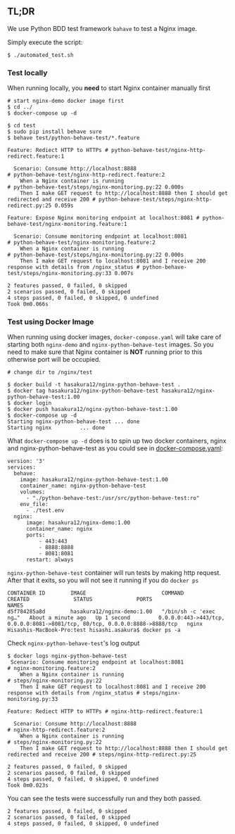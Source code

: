 ## TL;DR
We use Python BDD test framework `bahave` to test a Nginx image.

Simply execute the script:
```
$ ./automated_test.sh
```


### Test locally
When running locally, you **need** to start Nginx container manually first
```
# start nginx-demo docker image first
$ cd ../
$ docker-compose up -d

$ cd test
$ sudo pip install behave sure
$ behave test/python-behave-test/*.feature

Feature: Rediect HTTP to HTTPs # python-behave-test/nginx-http-redirect.feature:1

  Scenario: Consume http://localhost:8888                                                         # python-behave-test/nginx-http-redirect.feature:2
    When a Nginx container is running                                                             # python-behave-test/steps/nginx-monitoring.py:22 0.000s
    Then I make GET request to http://localhost:8888 then I should get redirected and receive 200 # python-behave-test/steps/nginx-http-redirect.py:25 0.059s

Feature: Expose Nginx monitoring endpoint at localhost:8081 # python-behave-test/nginx-monitoring.feature:1

  Scenario: Consume monitoring endpoint at localhost:8081                                                # python-behave-test/nginx-monitoring.feature:2
    When a Nginx container is running                                                                    # python-behave-test/steps/nginx-monitoring.py:22 0.000s
    Then I make GET request to localhost:8081 and I receive 200 response with details from /nginx_status # python-behave-test/steps/nginx-monitoring.py:33 0.007s

2 features passed, 0 failed, 0 skipped
2 scenarios passed, 0 failed, 0 skipped
4 steps passed, 0 failed, 0 skipped, 0 undefined
Took 0m0.066s
```

### Test using Docker Image
When running using docker images, `docker-compose.yaml` will take care of starting both `nginx-demo` and `nginx-python-behave-test` images. So you need to make sure that Nginx container is **NOT** running prior to this otherwise port will be occupied.
```
# change dir to /nginx/test

$ docker build -t hasakura12/nginx-python-behave-test .
$ docker tag hasakura12/nginx-python-behave-test hasakura12/nginx-python-behave-test:1.00
$ docker login
$ docker push hasakura12/nginx-python-behave-test:1.00
$ docker-compose up -d
Starting nginx-python-behave-test ... done
Starting nginx         ... done
```

What `docker-compose up -d` does is to spin up two docker containers, nginx and nginx-python-behave-test as you could see in [docker-compose.yaml](docker-compose.yaml):
```
version: '3'
services:
  behave:
    image: hasakura12/nginx-python-behave-test:1.00
    container_name: nginx-python-behave-test
    volumes:
      - "./python-behave-test:/usr/src/python-behave-test:ro"
    env_file:
      - ./test.env
  nginx:
      image: hasakura12/nginx-demo:1.00
      container_name: nginx
      ports:
          - 443:443
          - 8888:8888
          - 8081:8081
      restart: always
```
`nginx-python-behave-test` container will run tests by making http request. After that it exits, so you will not see it running if you do `docker ps`
```
CONTAINER ID        IMAGE                        COMMAND                  CREATED              STATUS              PORTS                                                                          NAMES
d5f784285a8d        hasakura12/nginx-demo:1.00   "/bin/sh -c 'exec ng…"   About a minute ago   Up 1 second         0.0.0.0:443->443/tcp, 0.0.0.0:8081->8081/tcp, 80/tcp, 0.0.0.0:8888->8888/tcp   nginx
Hisashis-MacBook-Pro:test hisashi.asakura$ docker ps -a
```

Check `nginx-python-behave-test`'s log output
```
$ docker logs nginx-python-behave-test
 Scenario: Consume monitoring endpoint at localhost:8081                                                # nginx-monitoring.feature:2
    When a Nginx container is running                                                                    # steps/nginx-monitoring.py:22
    Then I make GET request to localhost:8081 and I receive 200 response with details from /nginx_status # steps/nginx-monitoring.py:33

Feature: Rediect HTTP to HTTPs # nginx-http-redirect.feature:1

  Scenario: Consume http://localhost:8888                                                         # nginx-http-redirect.feature:2
    When a Nginx container is running                                                             # steps/nginx-monitoring.py:22
    Then I make GET request to http://localhost:8888 then I should get redirected and receive 200 # steps/nginx-http-redirect.py:25

2 features passed, 0 failed, 0 skipped
2 scenarios passed, 0 failed, 0 skipped
4 steps passed, 0 failed, 0 skipped, 0 undefined
Took 0m0.023s
```

You can see the tests were successfully run and they both passed.
```
2 features passed, 0 failed, 0 skipped
2 scenarios passed, 0 failed, 0 skipped
4 steps passed, 0 failed, 0 skipped, 0 undefined
```